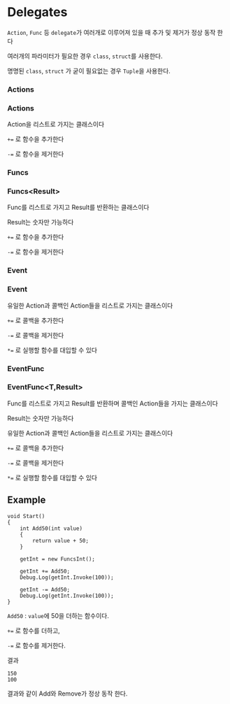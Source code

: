 # Delegates

`Action`, `Func` 등 `delegate`가 여러개로 이루어져 있을 때 추가 및 제거가 정상 동작 한다

여러개의 파라미터가 필요한 경우 `class`, `struct`를 사용한다.

명명된 `class`, `struct` 가 굳이 필요없는 경우 `Tuple`을 사용한다.

### Actions
### Actions<T>
Action을 리스트로 가지는 클래스이다

`+=` 로 함수을 추가한다

`-=` 로 함수을 제거한다

### Funcs<Result>
### Funcs<<T>Result>
Func를 리스트로 가지고 Result를 반환하는 클래스이다
	
Result는 숫자만 가능하다

`+=` 로 함수을 추가한다
	
`-=` 로 함수을 제거한다
	
### Event	
### Event<T>
유일한 Action과 콜백인 Action들을 리스트로 가지는 클래스이다
	
`+=` 로 콜백을 추가한다
	
`-=` 로 콜백을 제거한다
	
`*=` 로 실행할 함수를 대입할 수 있다

### EventFunc<Result>
### EventFunc<T,Result>	
Func를 리스트로 가지고 Result를 반환하며 콜백인 Action들을 가지는 클래스이다
	
Result는 숫자만 가능하다
	
유일한 Action과 콜백인 Action들을 리스트로 가지는 클래스이다
	
`+=` 로 콜백을 추가한다
	
`-=` 로 콜백을 제거한다
	
`*=` 로 실행할 함수를 대입할 수 있다


## Example

```
void Start()
{
	int Add50(int value)
	{
		return value + 50;
	}

	getInt = new FuncsInt();

	getInt += Add50;
	Debug.Log(getInt.Invoke(100));

	getInt -= Add50;
	Debug.Log(getInt.Invoke(100));
}
```

`Add50` : `value`에 50을 더하는 함수이다.

`+=` 로 함수를 더하고,

`-=` 로 함수를 제거한다.

결과
```
150
100
```

결과와 같이 Add와 Remove가 정상 동작 한다.
